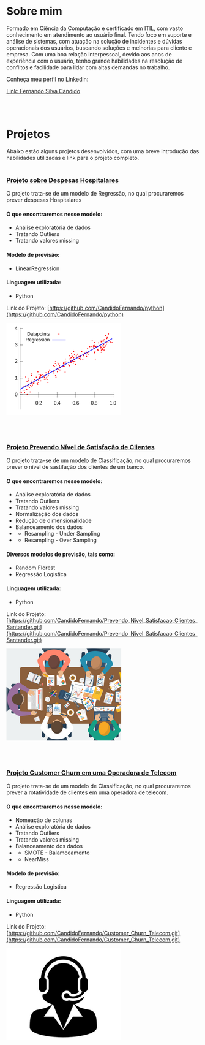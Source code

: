 # Sobre mim

Formado em Ciência da Computação e certificado em ITIL, com vasto conhecimento em atendimento ao usuário final. 
Tendo foco em suporte e análise de sistemas, com atuação na solução de incidentes e dúvidas operacionais dos usuários, buscando soluções e melhorias para cliente e empresa.
Com uma boa relação interpessoal, devido aos anos de experiência com o usuário, tenho grande habilidades na resolução de conflitos e facilidade para lidar com altas demandas no trabalho.

Conheça meu perfil no Linkedin:

[Link: Fernando Silva Candido](https://www.linkedin.com/in/fernando-silva-candido-b90a5292/)

<br />
<br />

# Projetos
Abaixo estão alguns projetos desenvolvidos, com uma breve introdução das habilidades utilizadas e link para o projeto completo.
<br />
<br />


### [Projeto sobre Despesas Hospitalares](https://github.com/CandidoFernando/python)

O projeto trata-se de um modelo de Regressão, no qual procuraremos prever despesas Hospitalares

#### O que encontraremos nesse modelo:
* Análise exploratória de dados
* Tratando Outliers
* Tratando valores missing

#### Modelo de previsão:
*  LinearRegression

#### Linguagem utilizada:
*  Python

Link do Projeto: [https://github.com/CandidoFernando/python](https://github.com/CandidoFernando/python)


![](/LinearRegression2.png)

<br />
<br />


### [Projeto Prevendo Nível de Satisfação de Clientes](https://github.com/CandidoFernando/Prevendo_Nivel_Satisfacao_Clientes_Santander.git)

O projeto trata-se de um modelo de Classificação, no qual procuraremos prever o nível de sastifação dos clientes de um banco.

#### O que encontraremos nesse modelo:
* Análise exploratória de dados
* Tratando Outliers
* Tratando valores missing
* Normalização dos dados
* Redução de dimensionalidade
* Balanceamento dos dados
* * Resampling - Under Sampling
* * Resampling - Over Sampling

#### Diversos modelos de previsão, tais como:
*  Random Florest
*  Regressão Logística

#### Linguagem utilizada:
*  Python

Link do Projeto: [https://github.com/CandidoFernando/Prevendo_Nivel_Satisfacao_Clientes_Santander.git](https://github.com/CandidoFernando/Prevendo_Nivel_Satisfacao_Clientes_Santander.git)

![](/sc.png)

<br />
<br />



### [Projeto Customer Churn em uma Operadora de Telecom](https://github.com/CandidoFernando/Customer_Churn_Telecom.git)

O projeto trata-se de um modelo de Classificação, no qual procuraremos prever a rotatividade de clientes em uma operadora de telecom.

#### O que encontraremos nesse modelo:
* Nomeação de colunas
* Análise exploratória de dados
* Tratando Outliers
* Tratando valores missing
* Balanceamento dos dados
* * SMOTE - Balamceamento
* * NearMiss

#### Modelo de previsão:
*  Regressão Logistica

#### Linguagem utilizada:
*  Python

Link do Projeto: [https://github.com/CandidoFernando/Customer_Churn_Telecom.git](https://github.com/CandidoFernando/Customer_Churn_Telecom.git)


![](/tele.png)
